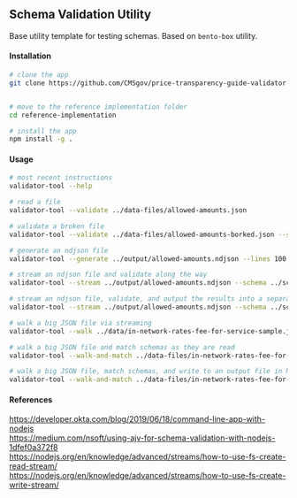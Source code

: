 ## Schema Validation Utility
Base utility template for testing schemas.  Based on `bento-box` utility.


#### Installation  

```bash
# clone the app 
git clone https://github.com/CMSgov/price-transparency-guide-validator


# move to the reference implementation folder
cd reference-implementation

# install the app
npm install -g .
```

#### Usage

```bash
# most recent instructions
validator-tool --help

# read a file
validator-tool --validate ../data-files/allowed-amounts.json

# validate a broken file
validator-tool --validate ../data-files/allowed-amounts-borked.json --schema ../schemas/allowed-amounts.json

# generate an ndjson file  
validator-tool --generate ../output/allowed-amounts.ndjson --lines 100

# stream an ndjson file and validate along the way
validator-tool --stream ../output/allowed-amounts.ndjson --schema ../schemas/allowed-amounts.json 

# stream an ndjson file, validate, and output the results into a separate file
validator-tool --stream ../output/allowed-amounts.ndjson --schema ../schemas/allowed-amounts.json --save ../output/errors.txt  

# walk a big JSON file via streaming
validator-tool --walk ../data/in-network-rates-fee-for-service-sample.json

# walk a big JSON file and match schemas as they are read
validator-tool --walk-and-match ../data-files/in-network-rates-fee-for-service-sample.json --schema ../schemas/negotiated-rate.json

# walk a big JSON file, match schemas, and write to an output file in NDJSON format as they are read
validator-tool --walk-and-match ../data-files/in-network-rates-fee-for-service-sample.json --schema ../schemas/negotiated-rate.json --save ../output/network-rates.ndjson
```

#### References  

https://developer.okta.com/blog/2019/06/18/command-line-app-with-nodejs  
https://medium.com/nsoft/using-ajv-for-schema-validation-with-nodejs-1dfef0a372f8  
https://nodejs.org/en/knowledge/advanced/streams/how-to-use-fs-create-read-stream/  
https://nodejs.org/en/knowledge/advanced/streams/how-to-use-fs-create-write-stream/  
